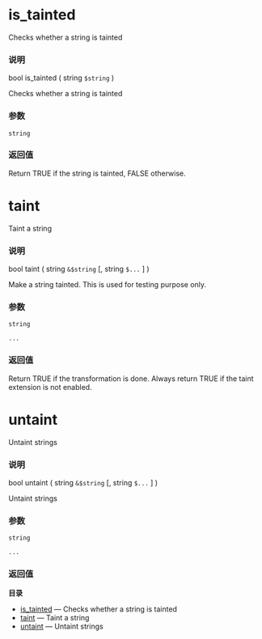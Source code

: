 is\_tainted
===========

Checks whether a string is tainted

### 说明

<span class="type">bool</span> <span
class="methodname">is\_tainted</span> ( <span class="methodparam"><span
class="type">string</span> `$string`</span> )

Checks whether a string is tainted

### 参数

`string`  

### 返回值

Return TRUE if the string is tainted, FALSE otherwise.

taint
=====

Taint a string

### 说明

<span class="type">bool</span> <span class="methodname">taint</span> (
<span class="methodparam"><span class="type">string</span>
`&$string`</span> \[, <span class="methodparam"><span
class="type">string</span> `$...`</span> \] )

Make a string tainted. This is used for testing purpose only.

### 参数

`string`  

`...`  

### 返回值

Return TRUE if the transformation is done. Always return TRUE if the
taint extension is not enabled.

untaint
=======

Untaint strings

### 说明

<span class="type">bool</span> <span class="methodname">untaint</span> (
<span class="methodparam"><span class="type">string</span>
`&$string`</span> \[, <span class="methodparam"><span
class="type">string</span> `$...`</span> \] )

Untaint strings

### 参数

`string`  

`...`  

### 返回值

**目录**

-   [is\_tainted](/ref/taint.html#is_tainted) — Checks whether a string
    is tainted
-   [taint](/ref/taint.html#taint) — Taint a string
-   [untaint](/ref/taint.html#untaint) — Untaint strings
